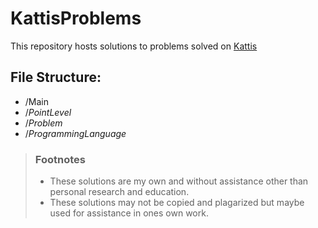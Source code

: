 # KattisProblems

This repository hosts solutions to problems solved on [Kattis](https://open.kattis.com/)

## File Structure:
   - /Main
   - /*PointLevel*
   - /*Problem*
   - /*ProgrammingLanguage*


> ### Footnotes
> - These solutions are my own and without assistance other than personal research and education.
> - These solutions may not be copied and plagarized but maybe used for assistance in ones own work.
